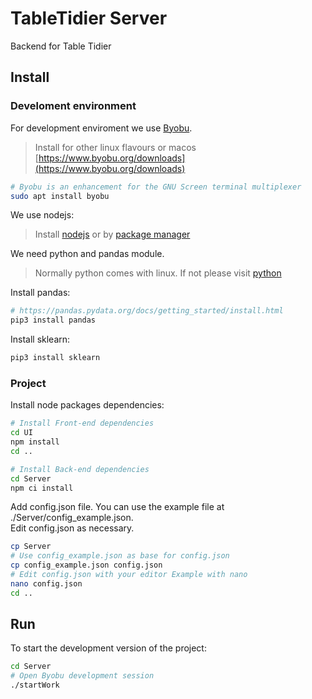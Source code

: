 # TableTidier Server

Backend for Table Tidier

## Install

### Develoment environment
For development enviroment we use [Byobu](https://www.byobu.org).
> Install for other linux flavours or macos [https://www.byobu.org/downloads](https://www.byobu.org/downloads)

```bash
# Byobu is an enhancement for the GNU Screen terminal multiplexer
sudo apt install byobu
```

We use nodejs:

> Install [nodejs](https://nodejs.org/en/download/) or by [package manager](https://nodejs.org/en/download/package-manager/)

We need python and pandas module.

> Normally python comes with linux. If not please visit [python](https://docs.python.org/3/using/unix.html)

Install pandas:
```bash
# https://pandas.pydata.org/docs/getting_started/install.html
pip3 install pandas
```

Install sklearn:
```bash
pip3 install sklearn
```

### Project

Install node packages dependencies:

```bash
# Install Front-end dependencies
cd UI
npm install
cd ..

# Install Back-end dependencies
cd Server
npm ci install
```

Add config.json file. You can use the example file at ./Server/config_example.json.<br>
Edit config.json as necessary.

```bash
cp Server
# Use config_example.json as base for config.json
cp config_example.json config.json
# Edit config.json with your editor Example with nano
nano config.json
cd ..
```


## Run

To start the development version of the project:

```bash
cd Server
# Open Byobu development session
./startWork

```

